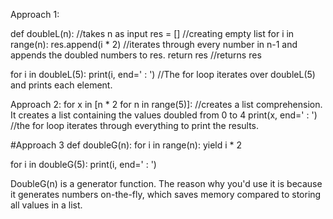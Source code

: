 Approach 1:

def doubleL(n): //takes n as input
    res = [] //creating empty list
    for i in range(n): res.append(i * 2) //iterates through every number in n-1 and appends the doubled numbers to res. 
    return res //returns res

for i in doubleL(5): 
    print(i, end=' : ') //The for loop iterates over doubleL(5) and prints each element.


Approach 2:
for x in [n * 2 for n in range(5)]: //creates a list comprehension. It creates a list containing the values doubled from 0 to 4
    print(x, end=' : ') //the for loop iterates through everything to print the results. 

#Approach 3
def doubleG(n):
        for i in range(n):
            yield i * 2

for i in doubleG(5):
        print(i, end=' : ')
        
DoubleG(n) is a generator function. The reason why you'd use it is because it generates numbers on-the-fly, which saves memory compared to storing all values in a list.

    



